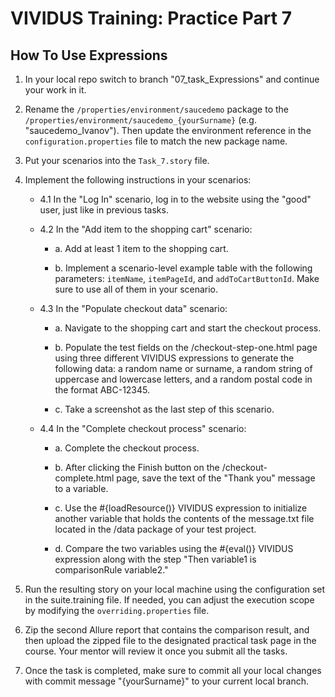 # VIVIDUS Training: Practice Part 7

## How To Use Expressions

1. In your local repo switch to branch "07_task_Expressions" and continue your work in it.

1. Rename the `/properties/environment/saucedemo` package to the `/properties/environment/saucedemo_{yourSurname}` (e.g.  "saucedemo_Ivanov"). Then update the environment reference in the `configuration.properties` file to match the new package name.

1. Put your scenarios into the `Task_7.story` file.

1. Implement the following instructions in your scenarios: <br />

    - 4.1 In the "Log In" scenario, log in to the website using the "good" user, just like in previous tasks. <br />

    - 4.2 In the "Add item to the shopping cart" scenario: <br />

       - a. Add at least 1 item to the shopping cart. <br />

       - b. Implement a scenario-level example table with the following parameters: `itemName`, `itemPageId`, and `addToCartButtonId`. Make sure to use all of them in your scenario. <br />

    - 4.3 In the "Populate checkout data" scenario: <br />

       - a. Navigate to the shopping cart and start the checkout process. <br />

       - b. Populate the test fields on the /checkout-step-one.html page using three different VIVIDUS expressions to generate the following data: a random name or surname, a random string of uppercase and lowercase letters, and a random postal code in the format ABC-12345. <br />

       - c. Take a screenshot as the last step of this scenario. <br />

    - 4.4 In the "Complete checkout process" scenario:

       - a. Complete the checkout process. <br />

       - b. After clicking the Finish button on the /checkout-complete.html page, save the text of the "Thank you" message to a variable. <br />

       - c. Use the #{loadResource()} VIVIDUS expression to initialize another variable that holds the contents of the message.txt file located in the /data package of your test project. <br />

       - d. Compare the two variables using the #{eval()} VIVIDUS expression along with the step "Then variable1 is comparisonRule variable2." <br />

1. Run the resulting story on your local machine using the configuration set in the suite.training file. If needed, you can adjust the execution scope by modifying the `overriding.properties` file. <br />

1. Zip the second Allure report that contains the comparison result, and then upload the zipped file to the designated practical task page in the course. Your mentor will review it once you submit all the tasks.

1. Once the task is completed, make sure to commit all your local changes with commit message "{yourSurname}" to your current local branch.
